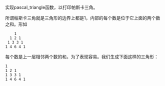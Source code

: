 
实现pascal_triangle函数，以打印帕斯卡三角。

所谓帕斯卡三角就是三角形的边界上都是1，内部的每个数是位于它上面的两个数之和。形如

        1
      1 2 1
     1 3 3 1
    1 4 6 4 1

每个数是上一层相邻两个数的和。为了表现容易。我们生成下面这样的三角形：

    1
    1 2 1
    1 3 3 1
    1 4 6 4 1